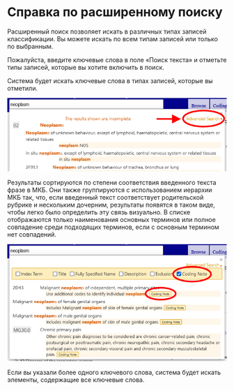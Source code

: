 ﻿# Справка по расширенному поиску

Расширенный поиск позволяет искать в различных типах записей классификации. Вы можете искать по всем типам записей или только по выбранным.

Пожалуйста, введите ключевые слова в поле «Поиск текста» и отметьте типы записей, которые вы хотите включить в поиск.

Система будет искать ключевые слова в типах записей, которые вы отметили. 

![screenshot of the advanced search](img/advanced-search.png "Advanced search")

Результаты сортируются по степени соответствия введенного текста фразе в МКБ. Они также группируются с использованием иерархии МКБ так, что, если введенный текст соответствует родительской рубрике и нескольким дочерним, результаты появятся в таком виде, чтобы легко было определить эту связь визуально. В списке отображаются только наименования основных терминов или полное совпадение среди подходящих терминов, если с основным термином нет совпадений.

![screenshot of the advanced search results](img/advanced-search-results.png "Advanced search results")

Если вы указали более одного ключевого слова, система будет искать элементы, содержащие все ключевые слова.